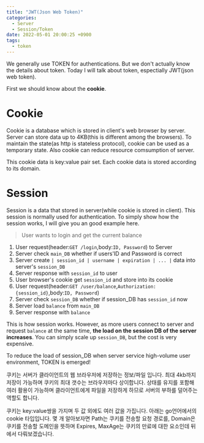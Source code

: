 ```yaml
---
title: "JWT(Json Web Token)"
categories:
  - Server
  - Session/Token
date: 2022-05-01 20:00:25 +0900
tags:
  - token
---
```


We generally use TOKEN for authentications. But we don't actually know the details about token. Today I will talk about token, espectially JWT(json web token).

First we should know about the **cookie**.

# Cookie

Cookie is a database which is stored in client's web browser by server. Server can store data up to 4KB(this is different among the browsers). To maintain the state(as http is stateless protocol), cookie can be used as a temporary state. Also cookie can reduce resource comsumption of server.

This cookie data is key:value pair set. Each cookie data is stored according to its domain.

# Session

Session is a data that stored in server(while cookie is stored in client). This session is normally used for authentication. To simply show how the session works, I will give you an good example here.
> User wants to login and get the current balance

1. User request(header:`GET /login`,body:`ID, Password`) to Server
2. Server check `main_DB` whether if users'ID and Password is correct
3. Server create `| session_id | username | expiration | ... |` data into server's `session_DB`
4. Server response with `session_id` to user
5. User browser's cookie get `session_id` and store into its cookie
6. User request(header:`GET /user/balance`,`Authorization:{session_id}`,body:`ID, Password`)
7. Server check `session_DB` whether if session_DB has `session_id` now
8. Server load `balance` from `main_DB`
9. Server response with `balance`

This is how session works. However, as more users connect to server and request `balance` at the same time, **the load on the session DB of the server increases**. You can simply scale up `session_DB`, but the cost is very expensive.

To reduce the load of session_DB when server service high-volume user environment, TOKEN is emerged!





쿠키는 서버가 클라이언트의 웹 브라우저에 저장하는 정보/파일 입니다. 최대 4kb까지 저장이 가능하며 쿠키의 최대 갯수는 브라우저마다 상이합니다. 상태를 유지를 포함해 여러 활용이 가능하며 클라이언트에게 파일을 저장하게 하므로 서버의 부하를 덜어주는 역할도 합니다.

쿠키는 key:value쌍을 가지며 두 값 외에도 여러 값을 가집니다. 아래는 go언어에서의 cookie 타입입니다. 몇 개 알아보자면 Path는 쿠키를 전송할 요청 경로를, Domain은 쿠키를 전송할 도메인을 뜻하며 Expires, MaxAge는 쿠키의 만료에 대한 요소인데 뒤에서 다뤄보겠습니다.